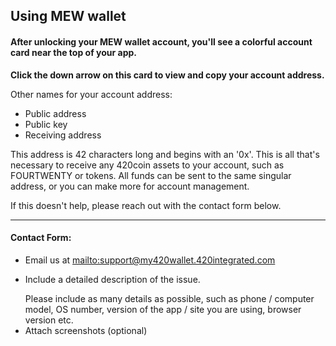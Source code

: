 ## Using MEW wallet

#### After unlocking your MEW wallet account, you'll see a colorful account card near the top of your app.

**Click the down arrow on this card to view and copy your account address.**

Other names for your account address:

* Public address
* Public key
* Receiving address

This address is 42 characters long and begins with an '0x'. This is all that's necessary to receive any 420coin assets to your account, such as FOURTWENTY or tokens. All funds can be sent to the same singular address, or you can make more for account management.

If this doesn't help, please reach out with the contact form below.

***

#### Contact Form:

* Email us at <mailto:support@my420wallet.420integrated.com>
* <p>Include a detailed description of the issue.</p>
  <note>Please include as many details as possible, such as phone / computer model, OS number, version of the app / site you are using, browser version etc.</note>
* Attach screenshots (optional)

